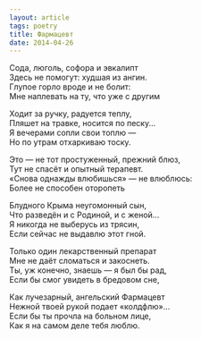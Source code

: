 ```yaml
---
layout: article
tags: poetry
title: Фармацевт
date: 2014-04-26
---
```


Сода, люголь, софора и эвкалипт<br>
Здесь не помогут: худшая из ангин.<br>
Глупое горло вроде и не болит:<br>
Мне наплевать на ту, что уже с другим<br>

Ходит за ручку, радуется теплу,<br>
Пляшет на травке, носится по песку...<br>
Я вечерами сопли свои топлю —<br>
Но по утрам отхаркиваю тоску.<br>

Это — не тот простуженный, прежний блюз,<br>
Тут не спасёт и опытный терапевт.<br>
«Снова однажды влюбишься» — не влюблюсь:<br>
Более не способен оторопеть<br>

Блудного Крыма неугомонный сын,<br>
Что разведён и с Родиной, и с женой...<br>
Я никогда не выберусь из трясин,<br>
Если сейчас не выдавлю этот гной.<br>

Только один лекарственный препарат<br>
Мне не даёт сломаться и закоснеть.<br>
Ты, уж конечно, знаешь — я был бы рад,<br>
Если бы смог увидеть в бредовом сне,<br>

Как лучезарный, ангельский Фармацевт<br>
Нежной твоей рукой подает «колдфлю»...<br>
Если бы ты прочла на больном лице,<br>
Как я на самом деле тебя люблю.
